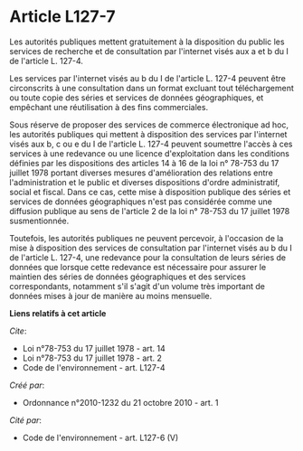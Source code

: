 # Article L127-7

Les autorités publiques mettent gratuitement à la disposition du public les services de recherche et de consultation par
l'internet visés aux a et b du I de l'article L. 127-4. 

Les services par l'internet visés au b du I de l'article L. 127-4 peuvent être circonscrits à une consultation dans un format
excluant tout téléchargement ou toute copie des séries et services de données géographiques, et empêchant une réutilisation à
des fins commerciales. 

Sous réserve de proposer des services de commerce électronique ad hoc, les autorités publiques qui mettent à disposition des
services par l'internet visés aux b, c ou e du I de l'article L. 127-4 peuvent soumettre l'accès à ces services à une
redevance ou une licence d'exploitation dans les conditions définies par les dispositions des articles 14 à 16 de la loi n°
78-753 du 17 juillet 1978 portant diverses mesures d'amélioration des relations entre l'administration et le public et
diverses dispositions d'ordre administratif, social et fiscal. Dans ce cas, cette mise à disposition publique des séries et
services de données géographiques n'est pas considérée comme une diffusion publique au sens de l'article 2 de la loi n°
78-753 du 17 juillet 1978 susmentionnée. 

Toutefois, les autorités publiques ne peuvent percevoir, à l'occasion de la mise à disposition des services de consultation
par l'internet visés au b du I de l'article L. 127-4, une redevance pour la consultation de leurs séries de données que
lorsque cette redevance est nécessaire pour assurer le maintien des séries de données géographiques et des services
correspondants, notamment s'il s'agit d'un volume très important de données mises à jour de manière au moins mensuelle.

**Liens relatifs à cet article**

_Cite_:

  - Loi n°78-753 du 17 juillet 1978 - art. 14
  - Loi n°78-753 du 17 juillet 1978 - art. 2
  - Code de l'environnement - art. L127-4

_Créé par_:

  - Ordonnance n°2010-1232 du 21 octobre 2010 - art. 1

_Cité par_:

  - Code de l'environnement - art. L127-6 (V)
